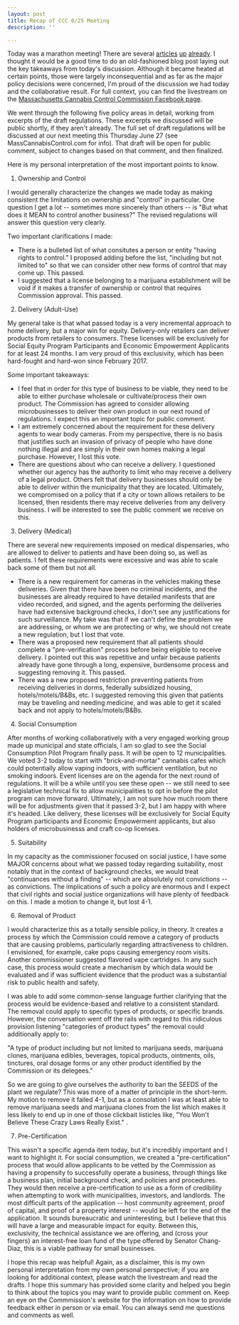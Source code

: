 ```yaml
---
layout: post
title: Recap of CCC 6/25 Meeting
description: ''

---
```

Today was a marathon meeting! There are several [articles](https://www.masslive.com/news/2019/06/surveillance-home-delivery-product-bans-massachusetts-marijuana-regulators-grapple-with-tough-issues-as-they-rewrite-rules.html) [up](https://www.gloucestertimes.com/news/local_news/ccc-poised-to-release-updated-pot-sale-rules/article_b1f86053-b379-5823-9f23-cf126a0e6848.html) [already](https://www.boston25news.com/news/cannabis-cafes-are-coming-to-massachusetts/961416299). I thought it would be a good time to do an old-fashioned blog post laying out the key takeaways from today's discussion. Although it became heated at certain points, those were largely inconsequential and as far as the major policy decisions were concerned, I'm proud of the discussion we had today and the collaborative result. For full context, you can find the livestream on the [Massachusetts Cannabis Control Commission Facebook page](https://m.facebook.com/Massachusetts-Cannabis-Control-Commission-2085850278302810/).

We went through the following five policy areas in detail, working from excerpts of the draft regulations. These excerpts we discussed will be public shortly, if they aren't already. The full set of draft regulations will be discussed at our next meeting this Thursday June 27 (see MassCannabisControl.com for info). That draft will be open for public comment, subject to changes based on that comment, and then finalized.

Here is my personal interpretation of the most important points to know.

1. Ownership and Control 

I would generally characterize the changes we made today as making consistent the limitations on ownership and "control" in particular. One question I get a lot -- sometimes more sincerely than others -- is "But what does it MEAN to control another business?" The revised regulations will answer this question very clearly.

Two important clarifications I made:

* There is a bulleted list of what consitutes a person or entity "having rights to control." I proposed adding before the list, "including but not limited to" so that we can consider other new forms of control that may come up. This passed.
* I suggested that a license belonging to a marijuana establishment will be void if it makes a transfer of ownership or control that requires Commission approval. This passed.

2. Delivery (Adult-Use)

My general take is that what passed today is a very incremental approach to home delivery, but a major win for equity. Delivery-only retailers can deliver products from retailers to consumers. These licenses will be exclusively for Social Equity Program Participants and Economic Empowerment Applicants for at least 24 months. I am very proud of this exclusivity, which has been hard-fought and hard-won since February 2017. 

Some important takeaways:

* I feel that in order for this type of business to be viable, they need to be able to either purchase wholesale or cultivate/process their own product. The Commission has agreed to consider allowing microbusinesses to deliver their own product in our next round of regulations. I expect this an important topic for public comment.
* I am extremely concerned about the requirement for these delivery agents to wear body cameras. From my perspective, there is no basis that justifies such an invasion of privacy of people who have done nothing illegal and are simply in their own homes making a legal purchase. However, I lost this vote.
* There are questions about who can receive a delivery. I questioned whether our agency has the authority to limit who may receive a delivery of a legal product. Others felt that delivery businesses should only be able to deliver within the municipality that they are located. Ultimately, we compromised on a policy that if a city or town allows retailers to be licensed, then residents there may receive deliveries from any delivery business. I will be interested to see the public comment we receive on this.

3. Delivery (Medical)

There are several new requirements imposed on medical dispensaries, who are allowed to deliver to patients and have been doing so, as well as patients. I felt these requirements were excessive and was able to scale back some of them but not all.

* There is a new requirement for cameras in the vehicles making these deliveries. Given that there have been no criminal incidents, and the businesses are already required to have detailed manifests that are video recorded, and signed, and the agents performing the deliveries have had extensive background checks, I don't see any justifications for such surveillance. My take was that if we can't define the problem we are addressing, or whom we are protecting or why, we should not create a new regulation, but I lost that vote.
* There was a proposed new requirement that all patients should complete a "pre-verification" process before being eligible to receive delivery. I pointed out this was repetitive and unfair because patients already have gone through a long, expensive, burdensome process and suggesting removing it. This passed.
* There was a new proposed restriction preventing patients from receiving deliveries in dorms, federally subsidized housing, hotels/motels/B&Bs, etc. I suggested removing this given that patients may be traveling and needing medicine, and was able to get it scaled back and not apply to hotels/motels/B&Bs.

4. Social Consumption

After months of working collaboratively with a very engaged working group made up municipal and state officials, I am so glad to see the Social Consumption Pilot Program finally pass. It will be open to 12 municipalities. We voted 3-2 today to start with "brick-and-mortar" cannabis cafes which could potentially allow vaping indoors, with sufficient ventilation, but no smoking indoors. Event licenses are on the agenda for the next round of regulations. It will be a while until you see these open -- we still need to see a legislative technical fix to allow municipalities to opt in before the pilot program can move forward. Ultimately, I am not sure how much room there will be for adjustments given that it passed 3-2, but I am happy with where it's headed. Like delivery, these licenses will be exclusively for Social Equity Program participants and Economic Empowerment applicants, but also holders of microbusinesss and craft co-op licenses. 

5. Suitability

In my capacity as the commissioner focused on social justice, I have some MAJOR concerns about what we passed today regarding suitability, most notably that in the context of background checks, we would treat "continuances without a finding" -- which are absolutely not convictions -- as convictions. The implications of such a policy are enormous and I expect that civil rights and social justice organizations will have plenty of feedback on this. I made a motion to change it, but lost 4-1. 

6. Removal of Product

I would characterize this as a totally sensible policy, in theory. It creates a process by which the Commission could remove a category of products that are causing problems, particularly regarding attractiveness to children. I envisioned, for example, cake pops causing emergency room visits. Another commissioner suggested flavored vape cartridges. In any such case, this process would create a mechanism by which data would be evaluated and if was sufficient evidence that the product was a substantial risk to public health and safety.

I was able to add some common-sense language further clarifying that the process would be evidence-based and relative to a consistent standard. The removal could apply to specific types of products, or specific brands. However, the conversation went off the rails with regard to this  ridiculous provision listening "categories of product types" the removal could additionally apply to:

"A type of product including but not limited to marijuana seeds, marijuana clones, marijuana edibles, beverages, topical products, ointments, oils, tinctures, oral dosage forms or any other product identified by the Commission or its delegees."

So we are going to give ourselves the authority to ban the SEEDS of the plant we regulate? This was more of a matter of principle in the short-term. My motion to remove it failed 4-1, but as a consolation I was at least able to remove marijuana seeds and marijuana clones from the list which makes it less likely to end up in one of those clickbait listicles like, "You Won't Believe These Crazy Laws Really Exist." . 

7. Pre-Certification

This wasn't a specific agenda item today, but it's incredibly important and I want to highlight it. For social consumption, we created a "pre-certification" process that would allow applicants to be vetted by the Commission as having a propensity to successfully operate a business, through things like a business plan, initial background check, and policies and procedures. They would then receive a pre-certification to use as a form of credibility when attempting to work with municipalities, investors, and landlords. The most difficult parts of the application -- host community agreement, proof of capital, and proof of a property interest -- would be left for the end of the application. It sounds bureaucratic and uninteresting, but I believe that this will have a large and measurable impact for equity. Between this, exclusivity, the technical assistance we are offering, and (cross your fingers) an interest-free loan fund of the type offered by Senator Chang-Diaz, this is a viable pathway for small businesses.

I hope this recap was helpful! Again, as a disclaimer, this is my own personal interpretation from my own personal perspective; if you are looking for additional context, please watch the livestream and read the drafts. I hope this summary has provided some clarity and helped you begin to think about the topics you may want to provide public comment on. Keep an eye on the Commmission's website for the information on how to provide feedback either in person or via email. You can always send me questions and comments as well.